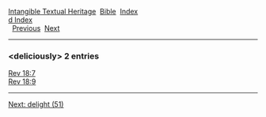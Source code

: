 [Intangible Textual Heritage](../../index)  [Bible](../index) 
[Index](index)   
[d Index](_d_)  
  [Previous](c02987)  [Next](c02989) 

------------------------------------------------------------------------

### &lt;deliciously&gt; 2 entries

[Rev 18:7](../kjv/rev018.htm#007)  
[Rev 18:9](../kjv/rev018.htm#009)  

------------------------------------------------------------------------

[Next: delight (51)](c02989)
